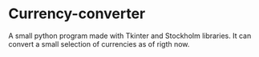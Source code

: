 # Currency-converter
A small python program made with Tkinter and Stockholm libraries. It can convert a small selection of currencies as of rigth now.
